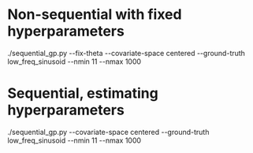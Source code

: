 # Non-sequential with fixed hyperparameters
./sequential_gp.py --fix-theta --covariate-space centered --ground-truth low_freq_sinusoid --nmin 11 --nmax 1000 

# Sequential, estimating hyperparameters
./sequential_gp.py --covariate-space centered --ground-truth low_freq_sinusoid --nmin 11 --nmax 1000 